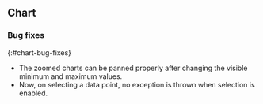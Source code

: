 ## Chart

### Bug fixes
{:#chart-bug-fixes}

* The zoomed charts can be panned properly after changing the visible minimum and maximum values.
* Now, on selecting a data point, no exception is thrown when selection is enabled.